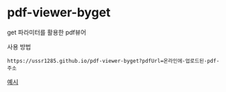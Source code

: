 # pdf-viewer-byget
 get 파라미터를 활용한 pdf뷰어 

사용 방법
```
https://ussr1285.github.io/pdf-viewer-byget?pdfUrl=온라인에-업로드된-pdf-주소
```

[예시](https://ussr1285.github.io/pdf-viewer-byget?pdfUrl=https://raw.githubusercontent.com/ussr1285/pdf-viewer-byget/refs/heads/main/test-pdf-sample.pdf)
